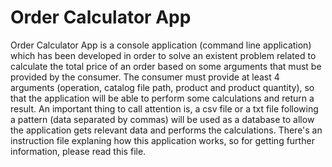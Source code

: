 # Order Calculator App

Order Calculator App is a console application (command line application) which has been developed in order to solve an existent problem related to calculate the total price of an order based on some arguments that must be provided by the consumer. The consumer must provide at least 4 arguments (operation, catalog file path, product and product quantity), so that the application will be able to perform some calculations and return a result. An important thing to call attention is, a csv file or a txt file following a pattern (data separated by commas) will be used as a database to allow the application gets relevant data and performs the calculations. There's an instruction file explaning how this application works, so for getting further information, please read this file.

